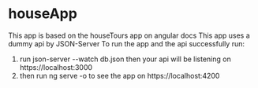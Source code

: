 # houseApp

This app is based on the houseTours app on angular docs
This app uses a dummy api by JSON-Server
To run the app and the api successfully run:
1. run json-server --watch db.json then your api will be listening on https://localhost:3000
2. then run ng serve -o to see the app on https://localhost:4200
